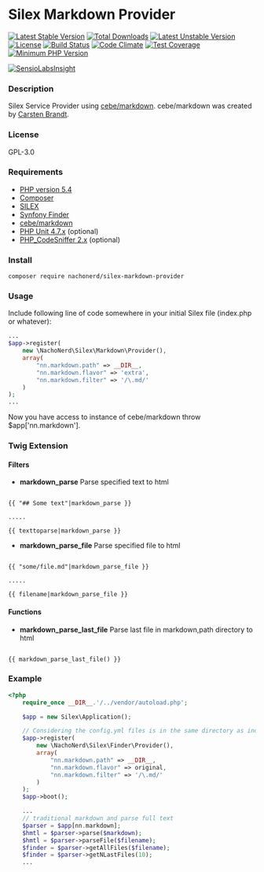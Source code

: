 Silex Markdown Provider
===============

[![Latest Stable Version](https://poser.pugx.org/nachonerd/silex-markdown-provider/v/stable)](https://packagist.org/packages/nachonerd/silex-markdown-provider)
[![Total Downloads](https://poser.pugx.org/nachonerd/silex-markdown-provider/downloads)](https://packagist.org/packages/nachonerd/silex-markdown-provider)
[![Latest Unstable Version](https://poser.pugx.org/nachonerd/silex-markdown-provider/v/unstable)](https://packagist.org/packages/nachonerd/silex-markdown-provider) [![License](https://poser.pugx.org/nachonerd/silex-markdown-provider/license)](https://packagist.org/packages/nachonerd/silex-markdown-provider)
[![Build Status](https://travis-ci.org/nachonerd/silex-markdown-provider.svg?branch=master)](https://travis-ci.org/nachonerd/silex-markdown-provider)
[![Code Climate](https://codeclimate.com/github/nachonerd/silex-markdown-provider/badges/gpa.svg)](https://codeclimate.com/github/nachonerd/silex-markdown-provider)
[![Test Coverage](https://codeclimate.com/github/nachonerd/silex-markdown-provider/badges/coverage.svg)](https://codeclimate.com/github/nachonerd/silex-markdown-provider/coverage)
[![Minimum PHP Version](https://img.shields.io/badge/php-%3E%3D%205.4-8892BF.svg?style=flat-square)](https://php.net/)

[![SensioLabsInsight](https://insight.sensiolabs.com/projects/8c8f45cf-79ba-4898-95c0-575a422e4acd/big.png)](https://insight.sensiolabs.com/projects/8c8f45cf-79ba-4898-95c0-575a422e4acd)

### Description
Silex Service Provider using [cebe/markdown](http://markdown.cebe.cc/). cebe/markdown was created by [Carsten Brandt](http://cebe.cc/about).

### License
GPL-3.0

### Requirements
- [PHP version 5.4](http://php.net/releases/5_4_0.php)
- [Composer](https://getcomposer.org/)
- [SILEX](http://silex.sensiolabs.org/)
- [Synfony Finder](http://symfony.com/doc/current/components/finder.html)
- [cebe/markdown](http://markdown.cebe.cc/)
- [PHP Unit 4.7.x](https://phpunit.de/) (optional)
- [PHP_CodeSniffer 2.x](http://pear.php.net/package/PHP_CodeSniffer/redirected) (optional)

### Install

```
composer require nachonerd/silex-markdown-provider
```

### Usage

Include following line of code somewhere in your initial Silex file (index.php or whatever):

```php
...
$app->register(
    new \NachoNerd\Silex\Markdown\Provider(),
    array(
        "nn.markdown.path" => __DIR__,
        "nn.markdown.flavor" => 'extra',
        "nn.markdown.filter" => '/\.md/'
    )
);
...
```
Now you have access to instance of cebe/markdown throw $app['nn.markdown'].

### Twig Extension

#### Filters

- **markdown_parse**
Parse specified text to html

```twig

{{ "## Some text"|markdown_parse }}

.....

{{ texttoparse|markdown_parse }}

```

- **markdown_parse_file**
Parse specified file to html

```twig

{{ "some/file.md"|markdown_parse_file }}

.....

{{ filename|markdown_parse_file }}

```

#### Functions

- **markdown_parse_last_file**
Parse last file in markdown,path directory to html

```twig

{{ markdown_parse_last_file() }}

```

### Example

```php
<?php
    require_once __DIR__.'/../vendor/autoload.php';

    $app = new Silex\Application();

    // Considering the config.yml files is in the same directory as index.php
    $app->register(
        new \NachoNerd\Silex\Finder\Provider(),
        array(
            "nn.markdown.path" => __DIR__,
            "nn.markdown.flavor" => original,
            "nn.markdown.filter" => '/\.md/'
        )
    );
    $app->boot();

    ...
    // traditional markdown and parse full text
    $parser = $app[nn.markdown];
    $hmtl = $parser->parse($markdown);
    $hmtl = $parser->parseFile($filename);
    $finder = $parser->getAllFiles($filename);
    $finder = $parser->getNLastFiles(10);
    ...
```
